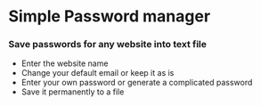 # Simple Password manager
### Save passwords for any website into text file
- Enter the website name
- Change your default email or keep it as is
- Enter your own password or generate a complicated password
- Save it permanently to a file